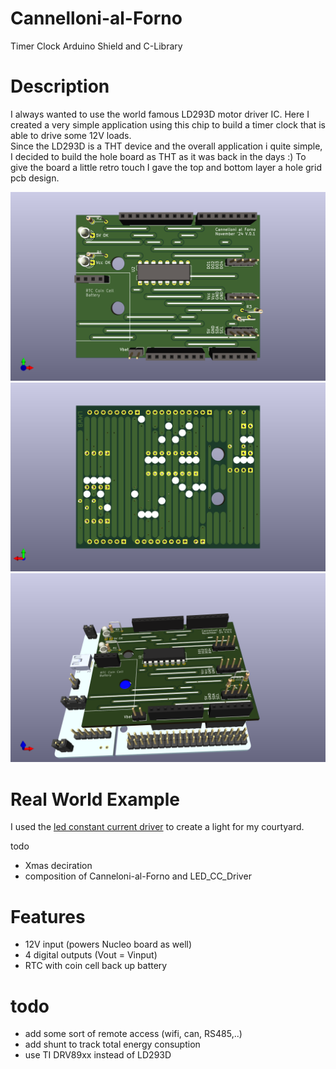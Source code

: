 # Cannelloni-al-Forno
Timer Clock Arduino Shield and C-Library

# Description
I always wanted to use the world famous LD293D motor driver IC. Here I created a very simple application using this chip to build a timer clock that is able to drive some 12V loads.  
Since the LD293D is a THT device and the overall application i quite simple, I decided to build the hole board as THT as it was back in the days :) To give the board a little retro touch I gave the top and bottom layer a hole grid pcb design.  

![alt](./Images/front.png)
![alt](./Images/back.png)
![alt](./Images/nucleo_mount.png)

# Real World Example
I used the [led constant current driver](https://github.com/LMWB/LED_CC_Driver?tab=readme-ov-file) to create a light for my courtyard.  

todo
- Xmas deciration
- composition of Canneloni-al-Forno and LED_CC_Driver

# Features
- 12V input (powers Nucleo board as well)
- 4 digital outputs (Vout = Vinput)
- RTC with coin cell back up battery

# todo
- add some sort of remote access (wifi, can, RS485,..)
- add shunt to track total energy consuption
- use TI DRV89xx instead of LD293D




